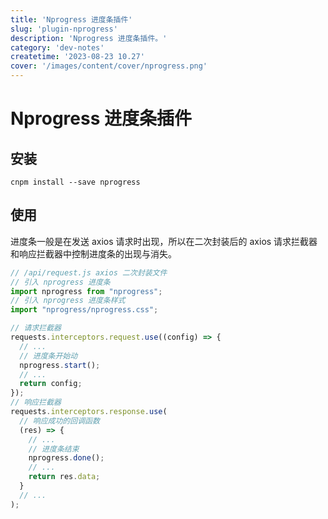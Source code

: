 ```yaml
---
title: 'Nprogress 进度条插件'
slug: 'plugin-nprogress'
description: 'Nprogress 进度条插件。'
category: 'dev-notes'
createtime: '2023-08-23 10.27'
cover: '/images/content/cover/nprogress.png'
---
```


# Nprogress 进度条插件

## 安装

```shell
cnpm install --save nprogress
```

## 使用

进度条一般是在发送 axios 请求时出现，所以在二次封装后的 axios 请求拦截器和响应拦截器中控制进度条的出现与消失。

```javascript
// /api/request.js axios 二次封装文件
// 引入 nprogress 进度条
import nprogress from "nprogress";
// 引入 nprogress 进度条样式
import "nprogress/nprogress.css";

// 请求拦截器
requests.interceptors.request.use((config) => {
  // ...
  // 进度条开始动
  nprogress.start();
  // ...
  return config;
});
// 响应拦截器
requests.interceptors.response.use(
  // 响应成功的回调函数
  (res) => {
    // ...
    // 进度条结束
    nprogress.done();
    // ...
    return res.data;
  }
  // ...
);
```
